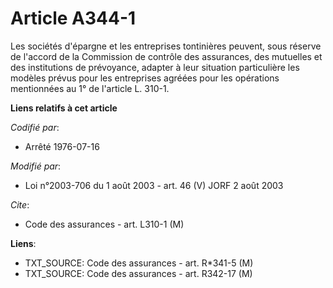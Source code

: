 # Article A344-1

Les sociétés d'épargne et les entreprises tontinières peuvent, sous réserve de l'accord de la Commission de contrôle des
assurances, des mutuelles et des institutions de prévoyance, adapter à leur situation particulière les modèles prévus pour
les entreprises agréées pour les opérations mentionnées au 1° de l'article L. 310-1.

**Liens relatifs à cet article**

_Codifié par_:

  - Arrêté 1976-07-16

_Modifié par_:

  - Loi n°2003-706 du 1 août 2003 - art. 46 (V) JORF 2 août 2003

_Cite_:

  - Code des assurances - art. L310-1 (M)

**Liens**:

  - TXT_SOURCE: Code des assurances - art. R*341-5 (M)
  - TXT_SOURCE: Code des assurances - art. R342-17 (M)

